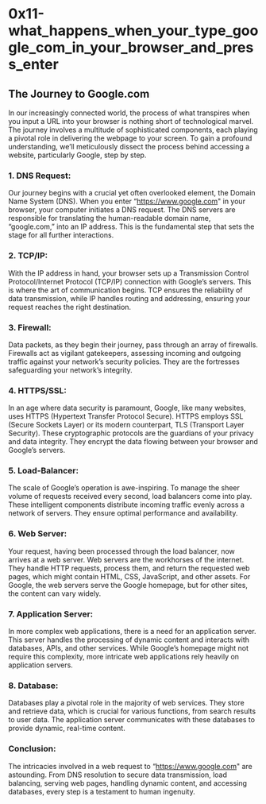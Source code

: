 # 0x11-what_happens_when_your_type_google_com_in_your_browser_and_press_enter

## The Journey to Google.com

In our increasingly connected world, the process of what transpires when you input a URL into your browser is nothing short of technological marvel. The journey involves a multitude of sophisticated components, each playing a pivotal role in delivering the webpage to your screen. To gain a profound understanding, we’ll meticulously dissect the process behind accessing a website, particularly Google, step by step.

### 1. DNS Request:

Our journey begins with a crucial yet often overlooked element, the Domain Name System (DNS). When you enter “https://www.google.com" in your browser, your computer initiates a DNS request. The DNS servers are responsible for translating the human-readable domain name, “google.com,” into an IP address. This is the fundamental step that sets the stage for all further interactions.

### 2. TCP/IP:

With the IP address in hand, your browser sets up a Transmission Control Protocol/Internet Protocol (TCP/IP) connection with Google’s servers. This is where the art of communication begins. TCP ensures the reliability of data transmission, while IP handles routing and addressing, ensuring your request reaches the right destination.

### 3. Firewall:

Data packets, as they begin their journey, pass through an array of firewalls. Firewalls act as vigilant gatekeepers, assessing incoming and outgoing traffic against your network’s security policies. They are the fortresses safeguarding your network’s integrity.

### 4. HTTPS/SSL:

In an age where data security is paramount, Google, like many websites, uses HTTPS (Hypertext Transfer Protocol Secure). HTTPS employs SSL (Secure Sockets Layer) or its modern counterpart, TLS (Transport Layer Security). These cryptographic protocols are the guardians of your privacy and data integrity. They encrypt the data flowing between your browser and Google’s servers.

### 5. Load-Balancer:

The scale of Google’s operation is awe-inspiring. To manage the sheer volume of requests received every second, load balancers come into play. These intelligent components distribute incoming traffic evenly across a network of servers. They ensure optimal performance and availability.

### 6. Web Server:

Your request, having been processed through the load balancer, now arrives at a web server. Web servers are the workhorses of the internet. They handle HTTP requests, process them, and return the requested web pages, which might contain HTML, CSS, JavaScript, and other assets. For Google, the web servers serve the Google homepage, but for other sites, the content can vary widely.

### 7. Application Server:

In more complex web applications, there is a need for an application server. This server handles the processing of dynamic content and interacts with databases, APIs, and other services. While Google’s homepage might not require this complexity, more intricate web applications rely heavily on application servers.

### 8. Database:

Databases play a pivotal role in the majority of web services. They store and retrieve data, which is crucial for various functions, from search results to user data. The application server communicates with these databases to provide dynamic, real-time content.

### Conclusion:

The intricacies involved in a web request to “https://www.google.com" are astounding. From DNS resolution to secure data transmission, load balancing, serving web pages, handling dynamic content, and accessing databases, every step is a testament to human ingenuity.